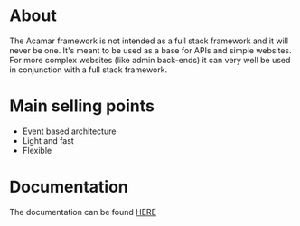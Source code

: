 # About

The Acamar framework is not intended as a full stack framework and it will never be one. It's meant to be used as a base
for APIs and simple websites. For more complex websites (like admin back-ends) it can very well be used in conjunction
with a full stack framework.

# Main selling points
* Event based architecture
* Light and fast
* Flexible

# Documentation

The documentation can be found [HERE](http://acamar.no-ip.biz)


